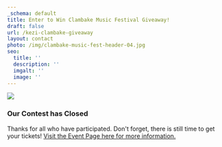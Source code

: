 ```yaml
---
_schema: default
title: Enter to Win Clambake Music Festival Giveaway!
draft: false
url: /kezi-clambake-giveaway
layout: contact
photo: /img/clambake-music-fest-header-04.jpg
seo:
  title: ''
  description: ''
  imgalt: ''
  image: ''
---
```

![](/img/clambake-giveaway-header-695x322.jpg)

### Our Contest has Closed

Thanks for all who have participated. Don't forget, there is still time to get your tickets!&nbsp;[Visit the Event Page here for more information.](/event/south-coast-clambake-music-festival/)&nbsp;